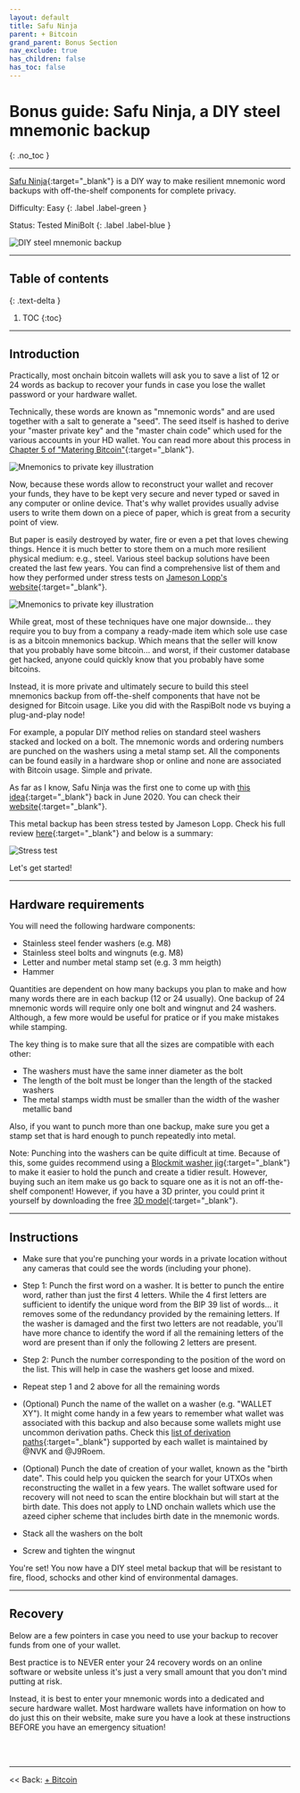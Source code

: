 ```yaml
---
layout: default
title: Safu Ninja
parent: + Bitcoin
grand_parent: Bonus Section
nav_exclude: true
has_children: false
has_toc: false
---
```

<!-- markdownlint-disable MD014 MD022 MD025 MD033 MD040 -->

# Bonus guide: Safu Ninja, a DIY steel mnemonic backup

{: .no_toc }

---

[Safu Ninja](https://safu.ninja/){:target="_blank"} is a DIY way to make resilient mnemonic word backups with off-the-shelf components for complete privacy.

Difficulty: Easy
{: .label .label-green }

Status: Tested MiniBolt
{: .label .label-blue }

![DIY steel mnemonic backup](../../../images/diy-steel-mnemonic-backup.png)

---

## Table of contents
{: .text-delta }

1. TOC
{:toc}

---

## Introduction

Practically, most onchain bitcoin wallets will ask you to save a list of 12 or 24 words as backup to recover your funds in case you lose the wallet password or your hardware wallet.

Technically, these words are known as "mnemonic words" and are used together with a salt to generate a "seed". The seed itself is hashed to derive your "master private key" and the "master chain code" which used for the various accounts in your HD wallet. You can read more about this process in [Chapter 5 of "Matering Bitcoin"](https://github.com/bitcoinbook/bitcoinbook/blob/develop/ch05.asciidoc#hd_wallets=){:target="_blank"}.

![Mnemonics to private key illustration](../../../images/mnemonics-to-seed-to-private-key.png)

Now, because these words allow to reconstruct your wallet and recover your funds, they have to be kept very secure and never typed or saved in any computer or online device. That's why wallet provides usually advise users to write them down on a piece of paper, which is great from a security point of view.

But paper is easily destroyed by water, fire or even a pet that loves chewing things. Hence it is much better to store them on a much more resilient physical medium: e.g., steel. Various steel backup solutions have been created the last few years. You can find a comprehensive list of them and how they performed under stress tests on [Jameson Lopp's website](https://jlopp.github.io/metal-bitcoin-storage-reviews/){:target="_blank"}.

![Mnemonics to private key illustration](../../../images/blockplate_crush.png)

While great, most of these techniques have one major downside... they require you to buy from a company a ready-made item which sole use case is as a bitcoin mnemonics backup. Which means that the seller will know that you probably have some bitcoin... and worst, if their customer database get hacked, anyone could quickly know that you probably have some bitcoins.

Instead, it is more private and ultimately secure to build this steel mnemonics backup from off-the-shelf components that have not be designed for Bitcoin usage. Like you did with the RaspiBolt node vs buying a plug-and-play node!

For example, a popular DIY method relies on standard steel washers stacked and locked on a bolt. The mnemonic words and ordering numbers are punched on the washers using a metal stamp set. All the components can be found easily in a hardware shop or online and none are associated with Bitcoin usage. Simple and private.

As far as I know, Safu Ninja was the first one to come up with [this idea](https://www.reddit.com/r/Bitcoin/comments/h0j136/cheap_and_easy_diy_metal_bitcoin_seed_storage/){:target="_blank"} back in June 2020. You can check their [website](https://safu.ninja/){:target="_blank"}.

This metal backup has been stress tested by Jameson Lopp. Check his full review [here](https://blog.lopp.net/metal-bitcoin-seed-storage-stress-test-iv/){:target="_blank"} and below is a summary:

![Stress test](../../../images/safu-ninja-stress-test-result.PNG)

Let's get started!

---

## Hardware requirements

You will need the following hardware components:

* Stainless steel fender washers (e.g. M8)
* Stainless steel bolts and wingnuts (e.g. M8)
* Letter and number metal stamp set (e.g. 3 mm heigth)
* Hammer

Quantities are dependent on how many backups you plan to make and how many words there are in each backup (12 or 24 usually). One backup of 24 mnemonic words will require only one bolt and wingnut and 24 washers. Although, a few more would be useful for pratice or if you make mistakes while stamping.

The key thing is to make sure that all the sizes are compatible with each other:

* The washers must have the same inner diameter as the bolt
* The length of the bolt must be longer than the length of the stacked washers
* The metal stamps width must be smaller than the width of the washer metallic band

Also, if you want to punch more than one backup, make sure you get a stamp set that is hard enough to punch repeatedly into metal.

Note: Punching into the washers can be quite difficult at time. Because of this, some guides recommend using a [Blockmit washer jig](https://www.cryptocloaks.com/product/blockmitjig/){:target="_blank"}  to make it easier to hold the punch and create a tidier result. However, buying such an item make us go back to square one as it is not an off-the-shelf component! However, if you have a 3D printer, you could print it yourself by downloading the free [3D model](https://www.tinkercad.com/things/6LnKVMshm6o){:target="_blank"}.

---

## Instructions

* Make sure that you're punching your words in a private location without any cameras that could see the words (including your phone).

* Step 1: Punch the first word on a washer. It is better to punch the entire word, rather than just the first 4 letters. While the 4 first letters are sufficient to identify the unique word from the BIP 39 list of words... it removes some of the redundancy provided by the remaining letters. If the washer is damaged and the first two letters are not readable, you'll have more chance to identify the word if all the remaining letters of the word are present than if only the following 2 letters are present.

* Step 2: Punch the number corresponding to the position of the word on the list. This will help in case the washers get loose and mixed.

* Repeat step 1 and 2 above for all the remaining words

* (Optional) Punch the name of the wallet on a washer (e.g. "WALLET XY"). It might come handy in a few years to remember what wallet was associated with this backup and also because some wallets might use uncommon derivation paths. Check this [list of derivation paths](https://walletsrecovery.org/){:target="_blank"} supported by each wallet is maintained by @NVK and @J9Roem.

* (Optional) Punch the date of creation of your wallet, known as the "birth date". This could help you quicken the search for your UTXOs when reconstructing the wallet in a few years. The wallet software used for recovery will not need to scan the entire blockhain but will start at the birth date. This does not apply to LND onchain wallets which use the azeed cipher scheme that includes birth date in the mnemonic words. 

* Stack all the washers on the bolt

* Screw and tighten the wingnut

You're set! You now have a DIY steel metal backup that will be resistant to fire, flood, schocks and other kind of environmental damages.

---

## Recovery

Below are a few pointers in case you need to use your backup to recover funds from one of your wallet.

Best practice is to NEVER enter your 24 recovery words on an online software or website unless it's just a very small amount that you don't mind putting at risk. 

Instead, it is best to enter your mnemonic words into a dedicated and secure hardware wallet. Most hardware wallets have information on how to do just this on their website, make sure you have a look at these instructions BEFORE you have an emergency situation!

<br /><br />

---

<< Back: [+ Bitcoin](index.md)
